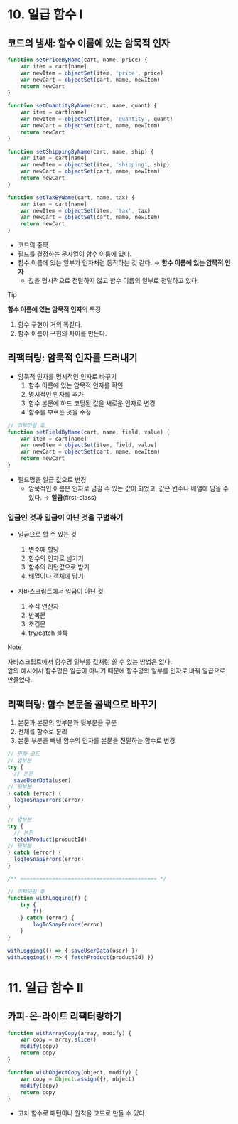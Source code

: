 # 10. 일급 함수 Ⅰ

## 코드의 냄새: 함수 이름에 있는 암묵적 인자
```js
function setPriceByName(cart, name, price) {
    var item = cart[name]
    var newItem = objectSet(item, 'price', price)
    var newCart = objectSet(cart, name, newItem)
    return newCart
}

function setQuantityByName(cart, name, quant) {
    var item = cart[name]
    var newItem = objectSet(item, 'quantity', quant)
    var newCart = objectSet(cart, name, newItem)
    return newCart
}

function setShippingByName(cart, name, ship) {
    var item = cart[name]
    var newItem = objectSet(item, 'shipping', ship)
    var newCart = objectSet(cart, name, newItem)
    return newCart
}

function setTaxByName(cart, name, tax) {
    var item = cart[name]
    var newItem = objectSet(item, 'tax', tax)
    var newCart = objectSet(cart, name, newItem)
    return newCart
}
```

- 코드의 중복
- 필드를 결정하는 문자열이 함수 이름에 있다.
- 함수 이름에 있는 일부가 인자처럼 동작하는 것 같다. → **함수 이름에 있는 암묵적 인자**
  - 값을 명시적으로 전달하지 않고 함수 이름의 일부로 전달하고 있다.

> [!TIP]  
> **함수 이름에 있는 암묵적 인자**의 특징
>   1. 함수 구현이 거의 똑같다.
>   2. 함수 이름이 구현의 차이를 만든다.

## 리팩터링: 암묵적 인자를 드러내기

- 암묵적 인자를 명시적인 인자로 바꾸기
  1. 함수 이름에 있는 암묵적 인자를 확인
  2. 명시적인 인자를 추가
  3. 함수 본문에 하드 코딩된 값을 새로운 인자로 변경
  4. 함수를 부르는 곳을 수정

```js
// 리팩터링 후
function setFieldByName(cart, name, field, value) {
    var item = cart[name]
    var newItem = objectSet(item, field, value)
    var newCart = objectSet(cart, name, newItem)
    return newCart
}
```
- 필드명을 일급 값으로 변경
  - 암묵적인 이름은 인자로 넘길 수 있는 값이 되었고, 값은 변수나 배열에 담을 수 있다. → **일급**(first-class)

### 일급인 것과 일급이 아닌 것을 구별하기
- 일급으로 할 수 있는 것
  1. 변수에 할당
  2. 함수의 인자로 넘기기
  3. 함수의 리턴값으로 받기
  4. 배열이나 객체에 담기

- 자바스크립트에서 일급이 아닌 것
  1. 수식 연산자
  2. 반복문
  3. 조건문
  4. try/catch 블록

> [!NOTE]  
> 자바스크립트에서 함수명 일부를 값처럼 쓸 수 있는 방법은 없다.  
> 앞의 예시에서 함수명은 일급이 아니기 때문에 함수명의 일부를 인자로 바꿔 일급으로 만들었다.

## 리팩터링: 함수 본문을 콜백으로 바꾸기

1. 본문과 본문의 앞부분과 뒷부분을 구분
2. 전체를 함수로 분리
3. 본문 부분을 빼낸 함수의 인자를 본문을 전달하는 함수로 변경

```js
// 원래 코드
// 앞부분
try {
  // 본문
  saveUserData(user)
// 뒷부분
} catch (error) {
  logToSnapErrors(error)
}

// 앞부분
try {
  // 본문
  fetchProduct(productId)
// 뒷부분
} catch (error) {
  logToSnapErrors(error)
}

/** =========================================== */

// 리팩터링 후
function withLogging(f) {
    try {
        f()
    } catch (error) {
        logToSnapErrors(error)
    }
}

withLogging(() => { saveUserData(user) })
withLogging(() => { fetchProduct(productId) })
```

# 11. 일급 함수 Ⅱ

## 카피-온-라이트 리팩터링하기

```js
function withArrayCopy(array, modify) {
    var copy = array.slice()
    modify(copy)
    return copy
}

function withObjectCopy(object, modify) {
    var copy = Object.assign({}, object)
    modify(copy)
    return copy
}
```

- 고차 함수로 패턴이나 원칙을 코드로 만들 수 있다.